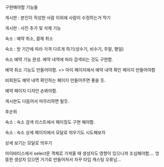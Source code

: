 구현해야할 기능들

게시판 : 본인이 작성한 사람 이외에 사람이 수정하는거 막기

게시판 : 사진 추가 및 삭제 기능


숙소 : 예약 취소, 결재 취소

숙소 : 방 기간에 따라 가격 다르게 하기(성수기, 비수기, 주말, 평일)

숙소 예약 기능 완성. 예약 내역에 따라 검색되는 것도 구현함. 

예약 취소 기능도 만들어야함. => 마이 페이지에서 예약 내역 확인 페이지 만들어야함

비회원도 예약 내역 확인하는 페이지 만들어주면 좋을 듯.

예약 페이지 디자인 손봐야함.

게시판도 다듬어서 마무리하면 될듯.

후순위

숙소 : 숙소 검색 리스트에서 페이징도 구현 해야함.

숙소 : 숙소 상세 페이지에서 모달로 띄우기도 시도해보자

상세 보기는 모달로 띄우기


마이바티스에서 select문 객체로 가져올 때 생성자도 영향이 있으니까 조심해야함....
엉뚱한 생성자 있으면 거기로 만들어져서 자꾸 타입 캐스팅 오류남...

